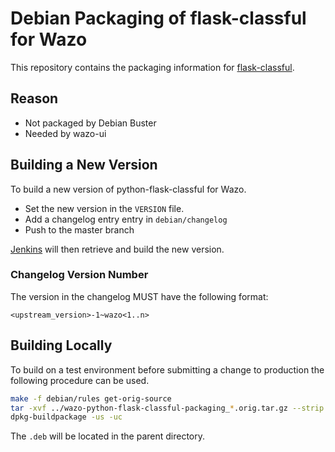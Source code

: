 # Debian Packaging of flask-classful for Wazo

This repository contains the packaging information for
[flask-classful](https://github.com/teracyhq/flask-classful).

## Reason

* Not packaged by Debian Buster
* Needed by wazo-ui

## Building a New Version

To build a new version of python-flask-classful for Wazo.

* Set the new version in the `VERSION` file.
* Add a changelog entry entry in `debian/changelog`
* Push to the master branch

[Jenkins](https://jenkins.wazo.community) will then retrieve and build the new version.

### Changelog Version Number

The version in the changelog MUST have the following format:

`<upstream_version>-1~wazo<1..n>`

## Building Locally

To build on a test environment before submitting a change to production the following procedure can be used.

```sh
make -f debian/rules get-orig-source
tar -xvf ../wazo-python-flask-classful-packaging_*.orig.tar.gz --strip 1
dpkg-buildpackage -us -uc
```

The `.deb` will be located in the parent directory.

